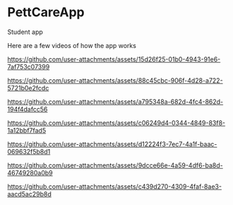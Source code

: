 # PettCareApp

Student app

Here are a few videos of how the app works



https://github.com/user-attachments/assets/15d26f25-01b0-4943-91e6-7af753c07399


https://github.com/user-attachments/assets/88c45cbc-906f-4d28-a722-5721b0e2fcdc



https://github.com/user-attachments/assets/a795348a-682d-4fc4-862d-194f4dafcc56



https://github.com/user-attachments/assets/c06249d4-0344-4849-83f8-1a12bbf7fad5



https://github.com/user-attachments/assets/d12224f3-7ec7-4a1f-baac-069632f5b8d1



https://github.com/user-attachments/assets/9dcce66e-4a59-4df6-ba8d-46749280a0b9


https://github.com/user-attachments/assets/c439d270-4309-4faf-8ae3-aacd5ac29b8d

